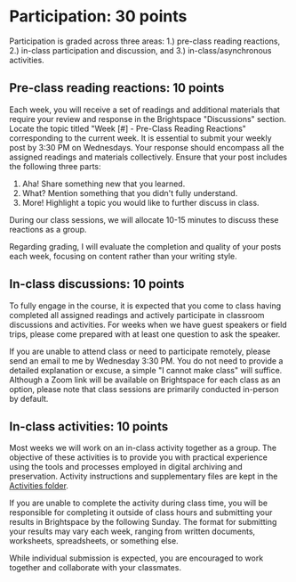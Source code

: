 # Participation: 30 points

Participation is graded across three areas: 1.) pre-class reading reactions, 2.) in-class participation and discussion, and 3.) in-class/asynchronous activities.

## Pre-class reading reactions: 10 points
Each week, you will receive a set of readings and additional materials that require your review and response in the Brightspace "Discussions" section. Locate the topic titled "Week [#] - Pre-Class Reading Reactions" corresponding to the current week. It is essential to submit your weekly post by 3:30 PM on Wednesdays. Your response should encompass all the assigned readings and materials collectively. Ensure that your post includes the following three parts:

1. Aha! Share something new that you learned.
3. What? Mention something that you didn't fully understand.
4. More! Highlight a topic you would like to further discuss in class.

During our class sessions, we will allocate 10-15 minutes to discuss these reactions as a group.

Regarding grading, I will evaluate the completion and quality of your posts each week, focusing on content rather than your writing style.

## In-class discussions: 10 points
To fully engage in the course, it is expected that you come to class having completed all assigned readings and actively participate in classroom discussions and activities. For weeks when we have guest speakers or field trips, please come prepared with at least one question to ask the speaker.

If you are unable to attend class or need to participate remotely, please send an email to me by Wednesday 3:30 PM. You do not need to provide a detailed explanation or excuse, a simple "I cannot make class" will suffice. Although a Zoom link will be available on Brightspace for each class as an option, please note that class sessions are primarily conducted in-person by default.

## In-class activities: 10 points
Most weeks we will work on an in-class activity together as a group. The objective of these activities is to provide you with practical experience using the tools and processes employed in digital archiving and preservation. Activity instructions and supplementary files are kept in the [Activities folder](https://github.com/kiddmary/HIST-GA-1011/tree/main/Activities).

<p>If you are unable to complete the activity during class time, you will be responsible for completing it outside of class hours and submitting your results in Brightspace by the following Sunday. The format for submitting your results may vary each week, ranging from written documents, worksheets, spreadsheets, or something else.</p>

<p>While individual submission is expected, you are encouraged to work together and collaborate with your classmates.</p>
